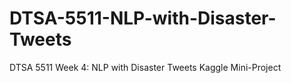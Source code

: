 # DTSA-5511-NLP-with-Disaster-Tweets
DTSA 5511 Week 4: NLP with Disaster Tweets Kaggle Mini-Project
